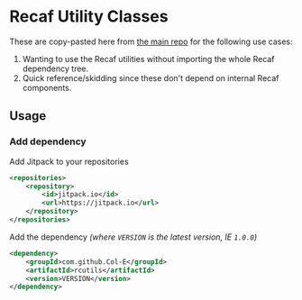 # Recaf Utility Classes

These are copy-pasted here from [the main repo](https://github.com/Col-E/Recaf/tree/master/src/main/java/me/coley/recaf/util) for the following use cases:

1. Wanting to use the Recaf utilities without importing the whole Recaf dependency tree.
2. Quick reference/skidding since these don't depend on internal Recaf components.

## Usage

### Add dependency

Add Jitpack to your repositories
```xml
<repositories>
    <repository>
        <id>jitpack.io</id>
        <url>https://jitpack.io</url>
    </repository>
</repositories>
```

Add the dependency _(where `VERSION` is the latest version, IE `1.0.0`)_
```xml
<dependency>
    <groupId>com.github.Col-E</groupId>
    <artifactId>rcutils</artifactId>
    <version>VERSION</version>
</dependency>
```